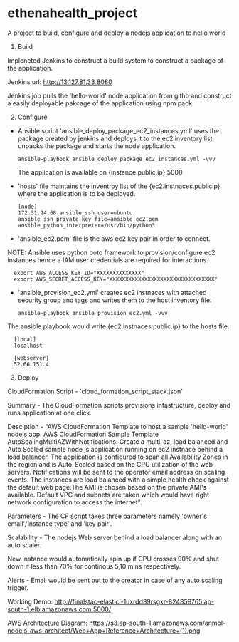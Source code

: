 # ethenahealth_project
A project to build, configure and deploy a nodejs application to hello world

1. Build 

  Impleneted Jenkins to construct a build system to construct a package of the application.

  Jenkins url: http://13.127.81.33:8080

  Jenkins job pulls the 'hello-world' node application from githb and construct a easily deployable pakcage of the application using npm   pack.

2. Configure

- Ansible script 'ansible_deploy_package_ec2_instances.yml' uses the package created by jenkins and deploys it to the ec2 inventory list, unpacks the package and starts the node application.

      ansible-playbook ansible_deploy_package_ec2_instances.yml -vvv

  The application is available on {instance.public.ip}:5000

- 'hosts' file maintains the inventroy list of the {ec2.instnaces.publicip} where the application is to be deployed.
                        
      [node]
      172.31.24.68 ansible_ssh_user=ubuntu ansible_ssh_private_key_file=ansible_ec2.pem ansible_python_interpreter=/usr/bin/python3


- 'ansible_ec2.pem' file is the aws ec2 key pair in order to connect.


NOTE: Ansible uses python boto framework to provision/configure ec2 instances hence a IAM user credentials are required for       interactions.

      export AWS_ACCESS_KEY_ID="XXXXXXXXXXXXXX"
      export AWS_SECRET_ACCESS_KEY="XXXXXXXXXXXXXXXXXXXXXXXXXXXXXXXXX"


- 'ansible_provision_ec2.yml' creates ec2 instnaces with attached security group and tags and writes them to the host inventory file.
  
      ansible-playbook ansible_provision_ec2.yml -vvv

The ansible playbook would write {ec2.instnaces.public.ip} to the hosts file.

      [local]
      localhost

      [webserver]
      52.66.151.4

3. Deploy

CloudFormation Script - 'cloud_formation_script_stack.json'

Summary - The CloudFormation scripts provisions infastructure, deploy and runs application at one click.

Desciption - "AWS CloudFormation Template to host a sample 'hello-world' nodejs app. AWS CloudFormation Sample Template AutoScalingMultiAZWithNotifications: Create a multi-az, load balanced and Auto Scaled sample node js application running on ec2 instnace behind a load balancer. The application is configured to span all Availability Zones in the region and is Auto-Scaled based on the CPU utilization of the web servers. Notifications will be sent to the operator email address on scaling events. The instances are load balanced with a simple health check against the default web page.The AMI is chosen based on the private AMI's available. Default VPC and subnets are taken which would have right network configuration to access the internet".

Parameters - The CF script takes three parameters namely 'owner's email','instance type' and 'key pair'.

Scalability - The nodejs Web server behind a load balancer along with an auto scaler.
              
New instance would automatically spin up if CPU crosses 90% and shut down if less than 70% for continous 5,10 mins respectively.

Alerts - Email would be sent out to the creator in case of any auto scaling trigger.

Working Demo: http://finalstac-elasticl-1uxrdd39rsgxr-824859765.ap-south-1.elb.amazonaws.com:5000/

AWS Architecture Diagram: https://s3.ap-south-1.amazonaws.com/anmol-nodejs-aws-architect/Web+App+Reference+Architecture+(1).png

